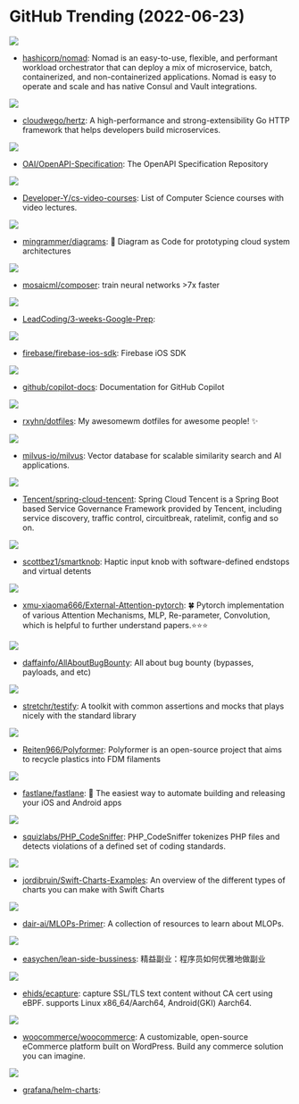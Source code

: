 # GitHub Trending (2022-06-23)

![](https://img.shields.io/badge/Go-New%2051-green?style=flat-square&logo=appveyor)
- [hashicorp/nomad](https://github.com/hashicorp/nomad): Nomad is an easy-to-use, flexible, and performant workload orchestrator that can deploy a mix of microservice, batch, containerized, and non-containerized applications. Nomad is easy to operate and scale and has native Consul and Vault integrations.

![](https://img.shields.io/badge/Go-New%2084-green?style=flat-square&logo=appveyor)
- [cloudwego/hertz](https://github.com/cloudwego/hertz): A high-performance and strong-extensibility Go HTTP framework that helps developers build microservices.

![](https://img.shields.io/badge/JavaScript-New%2027-green?style=flat-square&logo=appveyor)
- [OAI/OpenAPI-Specification](https://github.com/OAI/OpenAPI-Specification): The OpenAPI Specification Repository

![](https://img.shields.io/badge/none-New%2054-green?style=flat-square&logo=appveyor)
- [Developer-Y/cs-video-courses](https://github.com/Developer-Y/cs-video-courses): List of Computer Science courses with video lectures.

![](https://img.shields.io/badge/Python-New%20760-green?style=flat-square&logo=appveyor)
- [mingrammer/diagrams](https://github.com/mingrammer/diagrams): 🎨 Diagram as Code for prototyping cloud system architectures

![](https://img.shields.io/badge/Python-New%2036-green?style=flat-square&logo=appveyor)
- [mosaicml/composer](https://github.com/mosaicml/composer): train neural networks >7x faster

![](https://img.shields.io/badge/C%2B%2B-New%2078-green?style=flat-square&logo=appveyor)
- [LeadCoding/3-weeks-Google-Prep](https://github.com/LeadCoding/3-weeks-Google-Prep): 

![](https://img.shields.io/badge/Objective-C-New%2012-green?style=flat-square&logo=appveyor)
- [firebase/firebase-ios-sdk](https://github.com/firebase/firebase-ios-sdk): Firebase iOS SDK

![](https://img.shields.io/badge/Python-New%20127-green?style=flat-square&logo=appveyor)
- [github/copilot-docs](https://github.com/github/copilot-docs): Documentation for GitHub Copilot

![](https://img.shields.io/badge/CSS-New%2079-green?style=flat-square&logo=appveyor)
- [rxyhn/dotfiles](https://github.com/rxyhn/dotfiles): My awesomewm dotfiles for awesome people! ✨

![](https://img.shields.io/badge/Go-New%2038-green?style=flat-square&logo=appveyor)
- [milvus-io/milvus](https://github.com/milvus-io/milvus): Vector database for scalable similarity search and AI applications.

![](https://img.shields.io/badge/Java-New%2067-green?style=flat-square&logo=appveyor)
- [Tencent/spring-cloud-tencent](https://github.com/Tencent/spring-cloud-tencent): Spring Cloud Tencent is a Spring Boot based Service Governance Framework provided by Tencent, including service discovery, traffic control, circuitbreak, ratelimit, config and so on.

![](https://img.shields.io/badge/C%2B%2B-New%2059-green?style=flat-square&logo=appveyor)
- [scottbez1/smartknob](https://github.com/scottbez1/smartknob): Haptic input knob with software-defined endstops and virtual detents

![](https://img.shields.io/badge/Python-New%2025-green?style=flat-square&logo=appveyor)
- [xmu-xiaoma666/External-Attention-pytorch](https://github.com/xmu-xiaoma666/External-Attention-pytorch): 🍀 Pytorch implementation of various Attention Mechanisms, MLP, Re-parameter, Convolution, which is helpful to further understand papers.⭐⭐⭐

![](https://img.shields.io/badge/none-New%2047-green?style=flat-square&logo=appveyor)
- [daffainfo/AllAboutBugBounty](https://github.com/daffainfo/AllAboutBugBounty): All about bug bounty (bypasses, payloads, and etc)

![](https://img.shields.io/badge/Go-New%2036-green?style=flat-square&logo=appveyor)
- [stretchr/testify](https://github.com/stretchr/testify): A toolkit with common assertions and mocks that plays nicely with the standard library

![](https://img.shields.io/badge/none-New%2051-green?style=flat-square&logo=appveyor)
- [Reiten966/Polyformer](https://github.com/Reiten966/Polyformer): Polyformer is an open-source project that aims to recycle plastics into FDM filaments

![](https://img.shields.io/badge/Ruby-New%2051-green?style=flat-square&logo=appveyor)
- [fastlane/fastlane](https://github.com/fastlane/fastlane): 🚀 The easiest way to automate building and releasing your iOS and Android apps

![](https://img.shields.io/badge/PHP-New%207-green?style=flat-square&logo=appveyor)
- [squizlabs/PHP_CodeSniffer](https://github.com/squizlabs/PHP_CodeSniffer): PHP_CodeSniffer tokenizes PHP files and detects violations of a defined set of coding standards.

![](https://img.shields.io/badge/Swift-New%20182-green?style=flat-square&logo=appveyor)
- [jordibruin/Swift-Charts-Examples](https://github.com/jordibruin/Swift-Charts-Examples): An overview of the different types of charts you can make with Swift Charts

![](https://img.shields.io/badge/none-New%20123-green?style=flat-square&logo=appveyor)
- [dair-ai/MLOPs-Primer](https://github.com/dair-ai/MLOPs-Primer): A collection of resources to learn about MLOPs.

![](https://img.shields.io/badge/none-New%20124-green?style=flat-square&logo=appveyor)
- [easychen/lean-side-bussiness](https://github.com/easychen/lean-side-bussiness): 精益副业：程序员如何优雅地做副业

![](https://img.shields.io/badge/C-New%2023-green?style=flat-square&logo=appveyor)
- [ehids/ecapture](https://github.com/ehids/ecapture): capture SSL/TLS text content without CA cert using eBPF. supports Linux x86_64/Aarch64, Android(GKI) Aarch64.

![](https://img.shields.io/badge/PHP-New%2016-green?style=flat-square&logo=appveyor)
- [woocommerce/woocommerce](https://github.com/woocommerce/woocommerce): A customizable, open-source eCommerce platform built on WordPress. Build any commerce solution you can imagine.

![](https://img.shields.io/badge/Smarty-New%2012-green?style=flat-square&logo=appveyor)
- [grafana/helm-charts](https://github.com/grafana/helm-charts): 

